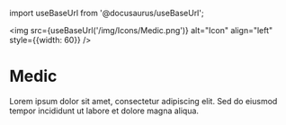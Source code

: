 import useBaseUrl from '@docusaurus/useBaseUrl';

<img src={useBaseUrl('/img/Icons/Medic.png')} alt="Icon" align="left" style={{width: 60}} />
# Medic

Lorem ipsum dolor sit amet, consectetur adipiscing elit. Sed do eiusmod tempor incididunt ut labore et dolore magna aliqua.
